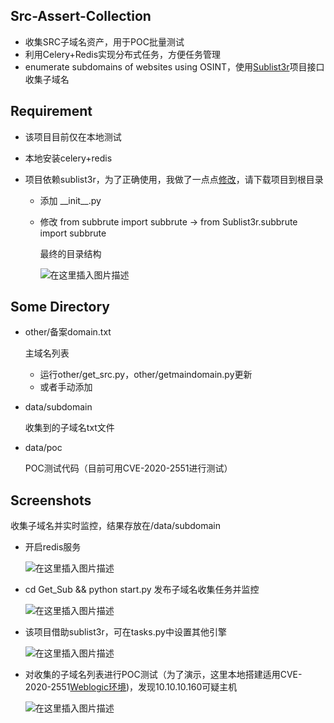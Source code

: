 ## Src-Assert-Collection

* 收集SRC子域名资产，用于POC批量测试
* 利用Celery+Redis实现分布式任务，方便任务管理
* enumerate subdomains of websites using OSINT，使用[Sublist3r](https://github.com/aboul3la/Sublist3r)项目接口收集子域名

## Requirement

* 该项目目前仅在本地测试

* 本地安装celery+redis

* 项目依赖sublist3r，为了正确使用，我做了一点点[修改](https://github.com/Dido1960/Sublist3r)，请下载项目到根目录

  * 添加 \_\_init\_\_.py

  * 修改  from subbrute import subbrute  -> from Sublist3r.subbrute import subbrute

    最终的目录结构

    ![在这里插入图片描述](https://img-blog.csdnimg.cn/20200528000857559.png)

## Some Directory

* other/备案domain.txt

  主域名列表

  * 运行other/get_src.py，other/getmaindomain.py更新
  * 或者手动添加

* data/subdomain

  收集到的子域名txt文件

* data/poc

  POC测试代码（目前可用CVE-2020-2551进行测试）

## Screenshots

收集子域名并实时监控，结果存放在/data/subdomain

* 开启redis服务

  ![在这里插入图片描述](https://img-blog.csdnimg.cn/20200527232053702.png?x-oss-process=image/watermark,type_ZmFuZ3poZW5naGVpdGk,shadow_10,text_aHR0cHM6Ly9ibG9nLmNzZG4ubmV0L3FxXzQxODA5ODk2,size_16,color_FFFFFF,t_70)

* cd Get_Sub && python start.py 
  发布子域名收集任务并监控

  ![在这里插入图片描述](https://img-blog.csdnimg.cn/20200527232053916.png?x-oss-process=image/watermark,type_ZmFuZ3poZW5naGVpdGk,shadow_10,text_aHR0cHM6Ly9ibG9nLmNzZG4ubmV0L3FxXzQxODA5ODk2,size_16,color_FFFFFF,t_70)

* 该项目借助sublist3r，可在tasks.py中设置其他引擎

  ![在这里插入图片描述](https://img-blog.csdnimg.cn/20200527232053817.png?x-oss-process=image/watermark,type_ZmFuZ3poZW5naGVpdGk,shadow_10,text_aHR0cHM6Ly9ibG9nLmNzZG4ubmV0L3FxXzQxODA5ODk2,size_16,color_FFFFFF,t_70)

* 对收集的子域名列表进行POC测试（为了演示，这里本地搭建适用CVE-2020-2551[Weblogic环境](https://github.com/vulhub/vulhub/tree/master/weblogic/ssrf))，发现10.10.10.160可疑主机

  ![在这里插入图片描述](https://img-blog.csdnimg.cn/20200527232053701.png?x-oss-process=image/watermark,type_ZmFuZ3poZW5naGVpdGk,shadow_10,text_aHR0cHM6Ly9ibG9nLmNzZG4ubmV0L3FxXzQxODA5ODk2,size_16,color_FFFFFF,t_70)
